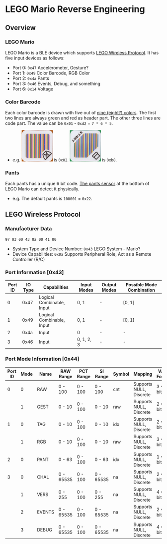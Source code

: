 # LEGO Mario Reverse Engineering

## Overview

### LEGO Mario

LEGO Mario is a BLE device which supports [LEGO Wireless Protocol](https://lego.github.io/lego-ble-wireless-protocol-docs/). It has five input devices as follows:
- Port 0: `0x47` Accelerometer, Gesture?
- Port 1: `0x49` Color Barcode, RGB Color
- Port 2: `0x4a` Pants
- Port 3: `0x46` Events, Debug, and something
- Port 6: `0x14` Voltage

### Color Barcode

Each color barcode is drawn with five out of [nine (eight?) colors](Images/barcode-colors.png). The first two lines are always green and red as header part. The other three lines are code part. The value can be `0x01` - `0xd2` = `7 * 6 * 5`.
- e.g. <img src="Images/barcode-02.jpg" width="100" /> is `0x02`. <img src="Images/barcode-b8.jpg" width="100" /> is `0xb8`.

### Pants

Each pants has a unique 6 bit code. [The pants sensor](Images/pants-code.jpg) at the bottom of LEGO Mario can detect it physically.
- e.g. The default pants is `100001` = `0x22`.

## LEGO Wireless Protocol

### Manufacturer Data

```
97 03 00 43 0a 00 41 00
```
- System Type and Device Number: `0x43` LEGO System - Mario?
- Device Capabilities: `0x0a` Supports Peripheral Role, Act as a Remote Controller (R/C)

### Port Information [0x43]

| Port ID | IO Type | Capabilities | Input Modes | Output Modes | Possible Mode Combination |
| --- | --- | --- | --- | --- | --- |
| 0 | 0x47 | Logical Combinable, Input | 0, 1 | - | [0, 1] |
| 1 | 0x49 | Logical Combinable, Input | 0, 1 | - | [0, 1] |
| 2 | 0x4a | Input | 0 | - | - |
| 3 | 0x46 | Input | 0, 1, 2, 3 | - | - |

### Port Mode Information [0x44]

| Port ID | Mode | Name | RAW Range | PCT Range | SI Range | Symbol | Mapping | Value Format |
| --- | --- | --- | --- | --- | --- | --- | --- | --- |
| 0 | 0 | RAW | 0 - 100 | 0 - 100 | 0 - 100 | cnt | Supports NULL, Discrete | 3 * 8 bit |
|  | 1 | GEST | 0 - 10 | 0 - 100 | 0 - 10 | raw | Supports NULL, Discrete | 2 * 16 bit |
| 1 | 0 | TAG | 0 - 10 | 0 - 100 | 0 - 10 | idx | Supports NULL, Discrete | 2 * 16 bit |
|  | 1 | RGB | 0 - 10 | 0 - 100 | 0 - 10 | raw | Supports NULL, Discrete | 3 * 8 bit |
| 2 | 0 | PANT | 0 - 63 | 0 - 100 | 0 - 63 | idx | Supports NULL, Discrete | 1 * 8 bit |
| 3 | 0 | CHAL | 0 - 65535 | 0 - 100 | 0 - 65535 | na | Supports NULL, Discrete | 2 * 16 bit |
|  | 1 | VERS | 0 - 255 | 0 - 100 | 0 - 255 | na | Supports NULL, Discrete | 4 * 32 bit |
|  | 2 | EVENTS | 0 - 65535 | 0 - 100 | 0 - 65535 | na | Supports NULL, Discrete | 2 * 16 bit |
|  | 3 | DEBUG | 0 - 65535 | 0 - 100 | 0 - 65535 | na | Supports NULL, Discrete | 4 * 32 bit |
